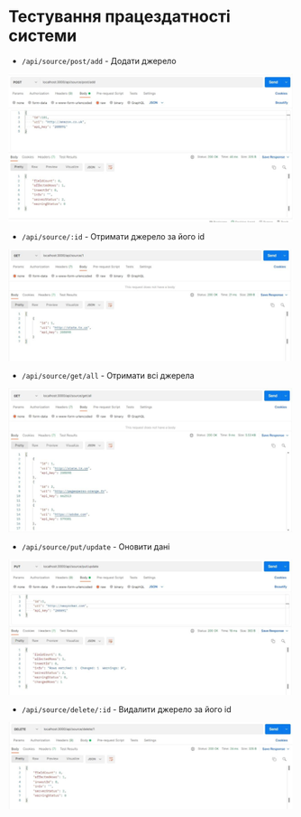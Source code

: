 # Тестування працездатності системи

- `/api/source/post/add` - Додати джерело

![](./post-add.jpg)

- `/api/source/:id` - Отримати джерело за його id

![](./id.jpg)

- `/api/source/get/all` - Отримати всі джерела

![](./get-all.jpg)

- `/api/source/put/update` - Оновити дані 

![](./update.jpg)

- `/api/source/delete/:id` - Видалити джерело за його id

![](./delete.jpg)
